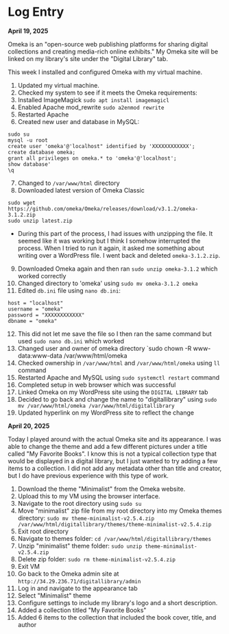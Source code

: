 # Log Entry

**April 19, 2025**

Omeka is an "open-source web publishing platforms for sharing digital collections and creating media-rich online exhibits." 
My Omeka site will be linked on my library's site under the "Digital Library" tab.

This week I installed and configured Omeka with my virtual machine.

1. Updated my virtual machine.
2. Checked my system to see if it meets the Omeka requirements:
3. Installed ImageMagick `sudo apt install imagemagicl`
4. Enabled Apache mod_rewrite `sudo a2enmod rewrite`
5. Restarted Apache
6. Created new user and database in MySQL:
  ```
  sudo su
  mysql -u root
  create user 'omeka'@'localhost" identified by 'XXXXXXXXXXXX';
  create database omeka;
  grant all privileges on omeka.* to 'omeka'@'localhost';
  show database'
  \q
  ```
7. Changed to `/var/www/html` directory
8. Downloaded latest version of Omeka Classic
  ```
  sudo wget https://github.com/omeka/Omeka/releases/download/v3.1.2/omeka-3.1.2.zip
  sudo unzip latest.zip
  ```
  * During this part of the process, I had issues with unzipping the file. It seemed like it was working but I think I somehow interrupted the process. When I tried to run it again, it asked me something about writing over a WordPress file. I went back and deleted `omeka-3.1.2.zip`.
9. Downloaded Omeka again and then ran `sudo unzip omeka-3.1.2` which worked correctly
10. Changed directory to 'omeka' using `sudo mv omeka-3.1.2 omeka`
11. Edited `db.ini` file using `nano db.ini`:
  ```
  host = "localhost"
  username = "omeka"
  password = "XXXXXXXXXXXX"
  dbname = "omeka"
  ```
12. This did not let me save the file so I then ran the same command but used `sudo nano db.ini` which worked
13. Changed user and owner of omeka directory `sudo chown -R www-data:www-data /var/www/html/omeka
14. Checked ownership in `/var/www/html` and `/var/www/html/omeka` using `ll` command
15. Restarted Apache and MySQL using `sudo systemctl restart` command
16. Completed setup in web browser which was successful
17. Linked Omeka on my WordPress site using the `DIGITAL LIBRARY` tab
18. Decided to go back and change the name to "digitallibrary" using `sudo mv /var/www/html/omeka /var/www/html/digitallibrary`
19. Updated hyperlink on my WordPress site to reflect the change

**April 20, 2025**

Today I played around with the actual Omeka site and its appearance. I was able to change the theme and add a few different pictures under a title called "My Favorite Books". I know this is not a typical collection type that would be displayed in a digital library, but I just wanted to try adding a few items to a collection. I did not add any metadata other than title and creator, but I do have previous experience with this type of work.

1. Download the theme "Minimalist" from the Omeka website.
2. Upload this to my VM using the browser interface.
3. Navigate to the root directory using `sudo su`
4. Move "minimalist" zip file from my root directory into my Omeka themes directory: `sudo mv theme-minimalist-v2.5.4.zip /var/www/html/digitallibrary/themes/theme-minimalist-v2.5.4.zip`
5. Exit root directory
6. Navigate to themes folder: `cd /var/www/html/digitallibrary/themes`
7. Unzip "minimalist" theme folder: `sudo unzip theme-minimalist-v2.5.4.zip`
8. Delete zip folder: `sudo rm theme-minimalist-v2.5.4.zip`
9. Exit VM
10. Go back to the Omeka admin site at `http://34.29.236.71/digitallibrary/admin`
11. Log in and navigate to the appearance tab
12. Select "Minimalist" theme
13. Configure settings to include my library's logo and a short description.
14. Added a collection titled "My Favorite Books"
15. Added 6 items to the collection that included the book cover, title, and author
